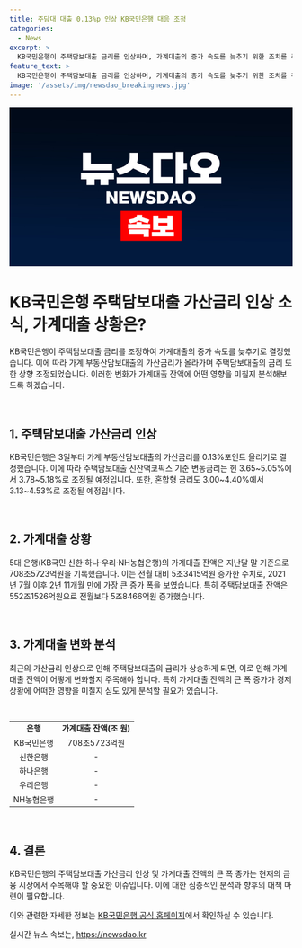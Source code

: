 ```yaml
---
title: 주담대 대출 0.13%p 인상 KB국민은행 대응 조정
categories:
  - News
excerpt: >
  KB국민은행이 주택담보대출 금리를 인상하며, 가계대출의 증가 속도를 늦추기 위한 조치를 취했다. 이에 따라 주택담보대출의 가산금리가 0.13%포인트 올라 3.78~5.18%로 조정된다. 최근 5대 은행의 가계대출 잔액도 708조5723억원으로 증가하며, 주택담보대출 잔액은 552조1526억원으로 전월보다 5조8466억원 늘었다. 이는 2년 11개월 만에 가장 큰 증가 폭이다.
feature_text: >
  KB국민은행이 주택담보대출 금리를 인상하며, 가계대출의 증가 속도를 늦추기 위한 조치를 취했다. 이에 따라 주택담보대출의 가산금리가 0.13%포인트 올라 3.78~5.18%로 조정된다. 최근 5대 은행의 가계대출 잔액도 708조5723억원으로 증가하며, 주택담보대출 잔액은 552조1526억원으로 전월보다 5조8466억원 늘었다. 이는 2년 11개월 만에 가장 큰 증가 폭이다.
image: '/assets/img/newsdao_breakingnews.jpg'
---
```


<p><img src="/assets/img/newsdao_breakingnews.jpg" alt="ranknews 속보" /></p>

<h1>KB국민은행 주택담보대출 가산금리 인상 소식, 가계대출 상황은?</h1>

<p>KB국민은행이 주택담보대출 금리를 조정하여 가계대출의 증가 속도를 늦추기로 결정했습니다. 이에 따라 가계 부동산담보대출의 가산금리가 올라가며 주택담보대출의 금리 또한 상향 조정되었습니다. 이러한 변화가 가계대출 잔액에 어떤 영향을 미칠지 분석해보도록 하겠습니다.</p>

<p data-ke-size="size16">&nbsp;</p>

<h2>1. 주택담보대출 가산금리 인상</h2>

<p>KB국민은행은 3일부터 가계 부동산담보대출의 가산금리를 0.13%포인트 올리기로 결정했습니다. 이에 따라 주택담보대출 신잔액코픽스 기준 변동금리는 현 3.65~5.05%에서 3.78~5.18%로 조정될 예정입니다. 또한, 혼합형 금리도 3.00~4.40%에서 3.13~4.53%로 조정될 예정입니다.</p>

<p data-ke-size="size16">&nbsp;</p>

<h2>2. 가계대출 상황</h2>

<p>5대 은행(KB국민·신한·하나·우리·NH농협은행)의 가계대출 잔액은 지난달 말 기준으로 708조5723억원을 기록했습니다. 이는 전월 대비 5조3415억원 증가한 수치로, 2021년 7월 이후 2년 11개월 만에 가장 큰 증가 폭을 보였습니다. 특히 주택담보대출 잔액은 552조1526억원으로 전월보다 5조8466억원 증가했습니다.</p>

<p data-ke-size="size16">&nbsp;</p>

<h2>3. 가계대출 변화 분석</h2>

<p>최근의 가산금리 인상으로 인해 주택담보대출의 금리가 상승하게 되면, 이로 인해 가계대출 잔액이 어떻게 변화할지 주목해야 합니다. 특히 가계대출 잔액의 큰 폭 증가가 경제 상황에 어떠한 영향을 미칠지 심도 있게 분석할 필요가 있습니다.</p>

<p data-ke-size="size16">&nbsp;</p>

<table>
    <tr>
        <td style="text-align: center; height: 17px;"><b>은행</b></td>
        <td style="text-align: center; height: 17px;"><b>가계대출 잔액(조 원)</b></td>
    </tr>
    <tr>
        <td style="text-align: center; height: 17px;">KB국민은행</td>
        <td style="text-align: center; height: 17px;">708조5723억원</td>
    </tr>
    <tr>
        <td style="text-align: center; height: 17px;">신한은행</td>
        <td style="text-align: center; height: 17px;">-</td>
    </tr>
    <tr>
        <td style="text-align: center; height: 17px;">하나은행</td>
        <td style="text-align: center; height: 17px;">-</td>
    </tr>
    <tr>
        <td style="text-align: center; height: 17px;">우리은행</td>
        <td style="text-align: center; height: 17px;">-</td>
    </tr>
    <tr>
        <td style="text-align: center; height: 17px;">NH농협은행</td>
        <td style="text-align: center; height: 17px;">-</td>
    </tr>
</table>

<p data-ke-size="size16">&nbsp;</p>

<h2>4. 결론</h2>

<p>KB국민은행의 주택담보대출 가산금리 인상 및 가계대출 잔액의 큰 폭 증가는 현재의 금융 시장에서 주목해야 할 중요한 이슈입니다. 이에 대한 심층적인 분석과 향후의 대책 마련이 필요합니다.</p>

<p>이와 관련한 자세한 정보는 <a href="https://www.kbstar.com/" target="_blank" rel="nofollow">KB국민은행 공식 홈페이지</a>에서 확인하실 수 있습니다.</p>
실시간 뉴스 속보는, <a href="https://newsdao.kr" rel="dofollow">https://newsdao.kr</a>


